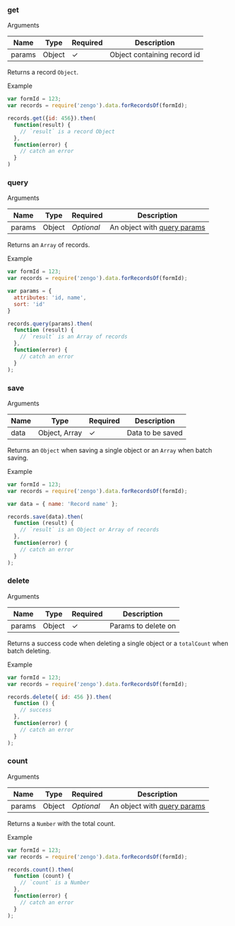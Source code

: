 

### get

Arguments

Name      | Type            | Required  | Description
----------|-----------------|-----------|----------------------
params    | Object          | &check;   | Object containing record id

Returns a record `Object`.

Example

```js
var formId = 123;
var records = require('zengo').data.forRecordsOf(formId);

records.get({id: 456}).then(
  function(result) {
    // `result` is a record Object
  },
  function(error) {
    // catch an error
  }
)
```

### query

Arguments

Name      | Type            | Required      | Description
----------|-----------------|---------------|----------------------
params    | Object          | *Optional*    | An object with [query params](https://zenginehq.github.io/developers/rest-api/conventions/querying-options/)

Returns an `Array` of records.

Example

```js
var formId = 123;
var records = require('zengo').data.forRecordsOf(formId);

var params = {
  attributes: 'id, name',
  sort: 'id'
}

records.query(params).then(
  function (result) {
    // `result` is an Array of records
  },
  function(error) {
    // catch an error
  }
);
```

### save

Arguments

Name      | Type            | Required  | Description
----------|-----------------|-----------|----------------------
data      | Object, Array   | &check;   | Data to be saved

Returns an `Object` when saving a single object or an `Array` when batch saving.

Example

```js
var formId = 123;
var records = require('zengo').data.forRecordsOf(formId);

var data = { name: 'Record name' };

records.save(data).then(
  function (result) {
    // `result` is an Object or Array of records
  },
  function(error) {
    // catch an error
  }
);
```

### delete

Arguments

Name      | Type            | Required  | Description
----------|-----------------|-----------|----------------------
params    | Object          | &check;   | Params to delete on

Returns a success code when deleting a single object or a `totalCount` when batch deleting.

Example

```js
var formId = 123;
var records = require('zengo').data.forRecordsOf(formId);

records.delete({ id: 456 }).then(
  function () {
    // success
  },
  function(error) {
    // catch an error
  }
);
```

### count

Arguments

Name      | Type            | Required      | Description
----------|-----------------|---------------|----------------------
params    | Object          | *Optional*    | An object with [query params](https://zenginehq.github.io/developers/rest-api/conventions/querying-options/)

Returns a `Number` with the total count.

Example

```js
var formId = 123;
var records = require('zengo').data.forRecordsOf(formId);

records.count().then(
  function (count) {
    // `count` is a Number
  },
  function(error) {
    // catch an error
  }
);
```
